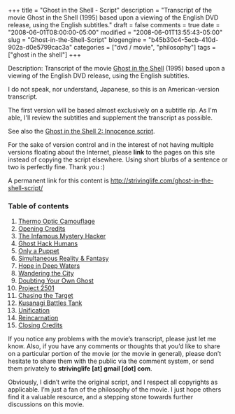 +++
title = "Ghost in the Shell - Script"
description = "Transcript of the movie Ghost in the Shell (1995) based upon a viewing of the English DVD release, using the English subtitles."
draft = false
comments = true
date = "2008-06-01T08:00:00-05:00"
modified = "2008-06-01T13:55:43-05:00"
slug = "Ghost-in-the-Shell-Script"
blogengine = "b45b30c4-5ecb-410d-902a-d0e5799cac3a"
categories = ["dvd / movie", "philosophy"]
tags = ["ghost in the shell"]
+++

Description: Transcript of the movie <a href="http://www.amazon.com/gp/product/6304493681?ie=UTF8&amp;tag=strivinglifen-20&amp;linkCode=as2&amp;camp=1789&amp;creative=9325&amp;creativeASIN=6304493681" target="_blank">Ghost in the Shell</a> (1995) based upon a viewing of the English DVD release, using the English subtitles. 
<p>
I do not speak, nor understand, Japanese, so this is an American-version transcript. 
</p>
<p>
The first version will be based almost exclusively on a subtitle rip. As I&#39;m able, I&#39;ll review the subtitles and supplement the transcript as possible. 
</p>
<p>
See also the <a href="http://strivinglife.com/ghost-in-the-shell-2-innocence-script/">Ghost in the Shell 2: Innocence script</a>. 
</p>
<div class="tip">
<p>
For the sake of version control and in the interest of not having multiple versions floating about the Internet, please <strong>link</strong> to the pages on this site instead of copying the script elsewhere. Using short blurbs of a sentence or two is perfectly fine. Thank you :) 
</p>
<p>
A permanent link for this content is <a href="http://strivinglife.com/ghost-in-the-shell-script/">http://strivinglife.com/ghost-in-the-shell-script/</a> 
</p>
</div>
<h3>Table of contents</h3>
<ol>
	<li><a href="http://strivinglife.com/ghost-in-the-shell-script/01/">Thermo Optic Camouflage</a></li>
	<li><a href="http://strivinglife.com/ghost-in-the-shell-script/02/">Opening Credits</a></li>
	<li><a href="http://strivinglife.com/ghost-in-the-shell-script/03/">The Infamous Mystery Hacker</a></li>
	<li><a href="http://strivinglife.com/ghost-in-the-shell-script/04/">Ghost Hack Humans</a></li>
	<li><a href="http://strivinglife.com/ghost-in-the-shell-script/05/">Only a Puppet</a></li>
	<li><a href="http://strivinglife.com/ghost-in-the-shell-script/06/">Simultaneous Reality &amp; Fantasy</a></li>
	<li><a href="http://strivinglife.com/ghost-in-the-shell-script/07/">Hope in Deep Waters</a></li>
	<li><a href="http://strivinglife.com/ghost-in-the-shell-script/08/">Wandering the City</a></li>
	<li><a href="http://strivinglife.com/ghost-in-the-shell-script/09/">Doubting Your Own Ghost</a></li>
	<li><a href="http://strivinglife.com/ghost-in-the-shell-script/10/">Project 2501</a></li>
	<li><a href="http://strivinglife.com/ghost-in-the-shell-script/11/">Chasing the Target</a></li>
	<li><a href="http://strivinglife.com/ghost-in-the-shell-script/12/">Kusanagi Battles Tank</a></li>
	<li><a href="http://strivinglife.com/ghost-in-the-shell-script/13/">Unification</a></li>
	<li><a href="http://strivinglife.com/ghost-in-the-shell-script/14/">Reincarnation</a></li>
	<li><a href="http://strivinglife.com/ghost-in-the-shell-script/15/">Closing Credits</a></li>
</ol>
<p>
If you notice any problems with the movie&rsquo;s transcript, please just let me know. Also, if you have any comments or thoughts that you&rsquo;d like to share on a particular portion of the movie (or the movie in general), please don&rsquo;t hesitate to share them with the public via the comment system, or send them privately to <strong>strivinglife [at] gmail [dot] com</strong>. 
</p>
<p>
Obviously, I didn&rsquo;t write the original script, and I respect all copyrights as applicable. I&rsquo;m just a fan of the philosophy of the movie. I just hope others find it a valuable resource, and a stepping stone towards further discussions on this movie.
</p>

